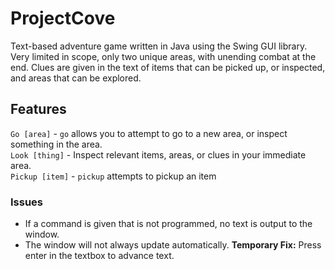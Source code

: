 # ProjectCove
Text-based adventure game written in Java using the Swing GUI library. Very limited in scope, only two unique areas, with unending combat at the end. Clues are given in the text of items that can be picked up, or inspected, and areas that can be explored.

## Features
`Go [area]` - `go` allows you to attempt to go to a new area, or inspect something in the area.
<br>
`Look [thing]` - Inspect relevant items, areas, or clues in your immediate area.
<br>
`Pickup [item]` - `pickup` attempts to pickup an item

### Issues
- If a command is given that is not programmed, no text is output to the window.
- The window will not always update automatically. **Temporary Fix:** Press enter in the textbox to advance text.

